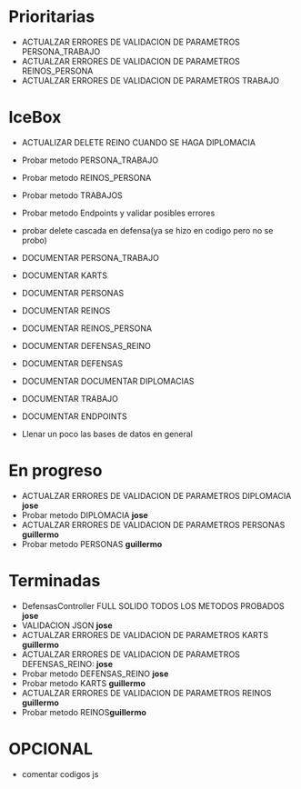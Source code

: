 # Prioritarias
* ACTUALZAR ERRORES DE VALIDACION DE PARAMETROS PERSONA_TRABAJO 
* ACTUALZAR ERRORES DE VALIDACION DE PARAMETROS REINOS_PERSONA
* ACTUALZAR ERRORES DE VALIDACION DE PARAMETROS TRABAJO

# IceBox
* ACTUALIZAR DELETE REINO CUANDO SE HAGA DIPLOMACIA
* Probar metodo PERSONA_TRABAJO
* Probar metodo REINOS_PERSONA
* Probar metodo TRABAJOS
* Probar metodo Endpoints y validar posibles errores
* probar delete cascada en defensa(ya se hizo en codigo pero no se probo)

* DOCUMENTAR PERSONA_TRABAJO
* DOCUMENTAR KARTS
* DOCUMENTAR PERSONAS
* DOCUMENTAR REINOS
* DOCUMENTAR REINOS_PERSONA
* DOCUMENTAR DEFENSAS_REINO
* DOCUMENTAR DEFENSAS
* DOCUMENTAR DOCUMENTAR DIPLOMACIAS
* DOCUMENTAR TRABAJO
* DOCUMENTAR ENDPOINTS

* Llenar un poco las bases de datos en general

# En progreso
* ACTUALZAR ERRORES DE VALIDACION DE PARAMETROS DIPLOMACIA **jose**
* Probar metodo DIPLOMACIA **jose**
* ACTUALZAR ERRORES DE VALIDACION DE PARAMETROS PERSONAS **guillermo**
* Probar metodo PERSONAS **guillermo**

# Terminadas
* DefensasController FULL SOLIDO TODOS LOS METODOS PROBADOS **jose**
* VALIDACION JSON **jose**
* ACTUALZAR ERRORES DE VALIDACION DE PARAMETROS KARTS **guillermo**
* ACTUALZAR ERRORES DE VALIDACION DE PARAMETROS DEFENSAS_REINO: **jose**
* Probar metodo DEFENSAS_REINO **jose**
* Probar metodo KARTS **guillermo**
* ACTUALZAR ERRORES DE VALIDACION DE PARAMETROS REINOS **guillermo**
* Probar metodo REINOS**guillermo**



# OPCIONAL
* comentar codigos js 